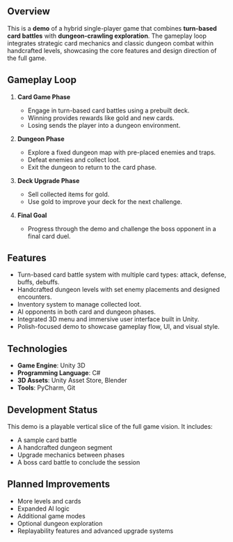 

## Overview

This is a **demo** of a hybrid single-player game that combines **turn-based card battles** with **dungeon-crawling exploration**. The gameplay loop integrates strategic card mechanics and classic dungeon combat within handcrafted levels, showcasing the core features and design direction of the full game.

## Gameplay Loop

1. **Card Game Phase**  
   - Engage in turn-based card battles using a prebuilt deck.  
   - Winning provides rewards like gold and new cards.  
   - Losing sends the player into a dungeon environment.

2. **Dungeon Phase**  
   - Explore a fixed dungeon map with pre-placed enemies and traps.  
   - Defeat enemies and collect loot.  
   - Exit the dungeon to return to the card phase.

3. **Deck Upgrade Phase**  
   - Sell collected items for gold.  
   - Use gold to improve your deck for the next challenge.

4. **Final Goal**  
   - Progress through the demo and challenge the boss opponent in a final card duel.

## Features

- Turn-based card battle system with multiple card types: attack, defense, buffs, debuffs.
- Handcrafted dungeon levels with set enemy placements and designed encounters.
- Inventory system to manage collected loot.
- AI opponents in both card and dungeon phases.
- Integrated 3D menu and immersive user interface built in Unity.
- Polish-focused demo to showcase gameplay flow, UI, and visual style.

## Technologies

- **Game Engine**: Unity 3D  
- **Programming Language**: C#  
- **3D Assets**: Unity Asset Store, Blender  
- **Tools**: PyCharm, Git

## Development Status

This demo is a playable vertical slice of the full game vision. It includes:

- A sample card battle  
- A handcrafted dungeon segment  
- Upgrade mechanics between phases  
- A boss card battle to conclude the session

## Planned Improvements 
- More levels and cards  
- Expanded AI logic  
- Additional game modes  
- Optional dungeon exploration  
- Replayability features and advanced upgrade systems

